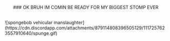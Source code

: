 <p align="center"> ### OK BRUH IM COMIN BE READY FOR MY BIGGEST STOMP EVER </p> <br>
![spongebob vehicular manslaughter](https://cdn.discordapp.com/attachments/879114808396505129/1117257623557910640/spunge.gif)
